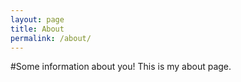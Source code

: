 ```yaml
---
layout: page
title: About
permalink: /about/
---
```


#Some information about you!
This is my about page.